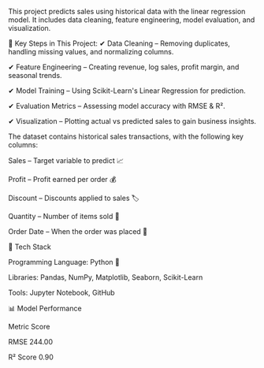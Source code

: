 This project predicts sales using historical data with the linear regression model. It includes data cleaning, feature engineering, model evaluation, and visualization.

📌 Key Steps in This Project:
✔ Data Cleaning – Removing duplicates, handling missing values, and normalizing columns.

✔ Feature Engineering – Creating revenue, log sales, profit margin, and seasonal trends.

✔ Model Training – Using Scikit-Learn's Linear Regression for prediction.

✔ Evaluation Metrics – Assessing model accuracy with RMSE & R².

✔ Visualization – Plotting actual vs predicted sales to gain business insights.

The dataset contains historical sales transactions, with the following key columns:

Sales – Target variable to predict 📈

Profit – Profit earned per order 💰

Discount – Discounts applied to sales 🏷️

Quantity – Number of items sold 🛒

Order Date – When the order was placed 📅

🚀 Tech Stack

Programming Language: Python 🐍

Libraries: Pandas, NumPy, Matplotlib, Seaborn, Scikit-Learn

Tools: Jupyter Notebook, GitHub

📊 Model Performance

Metric	Score

RMSE	244.00

R² Score	0.90
